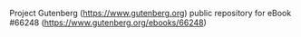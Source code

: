Project Gutenberg (https://www.gutenberg.org) public repository for
eBook #66248 (https://www.gutenberg.org/ebooks/66248)

